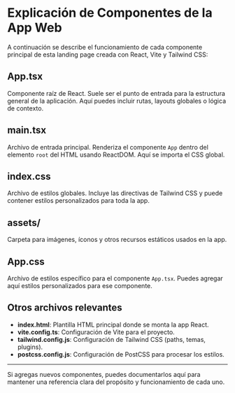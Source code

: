 # Explicación de Componentes de la App Web

A continuación se describe el funcionamiento de cada componente principal de esta landing page creada con React, Vite y Tailwind CSS:

## App.tsx
Componente raíz de React. Suele ser el punto de entrada para la estructura general de la aplicación. Aquí puedes incluir rutas, layouts globales o lógica de contexto.

## main.tsx
Archivo de entrada principal. Renderiza el componente `App` dentro del elemento `root` del HTML usando ReactDOM. Aquí se importa el CSS global.

## index.css
Archivo de estilos globales. Incluye las directivas de Tailwind CSS y puede contener estilos personalizados para toda la app.

## assets/
Carpeta para imágenes, íconos y otros recursos estáticos usados en la app.

## App.css
Archivo de estilos específico para el componente `App.tsx`. Puedes agregar aquí estilos personalizados para ese componente.

## Otros archivos relevantes
- **index.html**: Plantilla HTML principal donde se monta la app React.
- **vite.config.ts**: Configuración de Vite para el proyecto.
- **tailwind.config.js**: Configuración de Tailwind CSS (paths, temas, plugins).
- **postcss.config.js**: Configuración de PostCSS para procesar los estilos.

---

Si agregas nuevos componentes, puedes documentarlos aquí para mantener una referencia clara del propósito y funcionamiento de cada uno.
